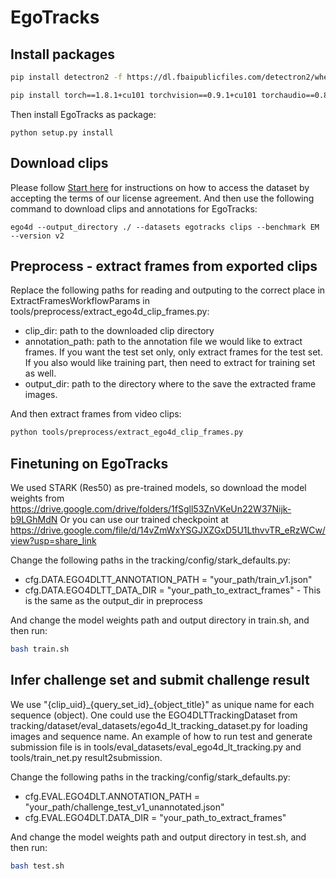 # EgoTracks 

## Install packages
```sh
pip install detectron2 -f https://dl.fbaipublicfiles.com/detectron2/wheels/cu101/torch1.8/index.html

pip install torch==1.8.1+cu101 torchvision==0.9.1+cu101 torchaudio==0.8.1 -f https://download.pytorch.org/whl/torch_stable.html
```

Then install EgoTracks as package:
```
python setup.py install
```

## Download clips
Please follow [Start here](https://github.com/EGO4D/docs/blob/main/docs/start-here.md) for instructions on how to access the dataset by accepting the terms of our license agreement.
And then use the following command to download clips and annotations for EgoTracks:
```
ego4d --output_directory ./ --datasets egotracks clips --benchmark EM --version v2
```

## Preprocess - extract frames from exported clips
Replace the following paths for reading and outputing to the correct place in ExtractFramesWorkflowParams in tools/preprocess/extract_ego4d_clip_frames.py: 
* clip_dir: path to the downloaded clip directory
* annotation_path: path to the annotation file we would like to extract frames. If you want the test set only, only extract frames for the test set. If you also would like training part, then need to extract for training set as well.
* output_dir: path to the directory where to the save the extracted frame images. 

And then extract frames from video clips:
```sh
python tools/preprocess/extract_ego4d_clip_frames.py 
```

## Finetuning on EgoTracks
We used STARK (Res50) as pre-trained models, so download the model weights from https://drive.google.com/drive/folders/1fSgll53ZnVKeUn22W37Nijk-b9LGhMdN
Or you can use our trained checkpoint at https://drive.google.com/file/d/14vZmWxYSGJXZGxD5U1LthvvTR_eRzWCw/view?usp=share_link

Change the following paths in the tracking/config/stark_defaults.py:
* cfg.DATA.EGO4DLTT_ANNOTATION_PATH = "your_path/train_v1.json"
* cfg.DATA.EGO4DLTT_DATA_DIR = "your_path_to_extract_frames" - This is the same as the output_dir in preprocess

And change the model weights path and output directory in train.sh, and then run:
```sh
bash train.sh
```


## Infer challenge set and submit challenge result
We use "{clip_uid}\_{query_set_id}\_{object_title}" as unique name for each sequence (object). One could use the EGO4DLTTrackingDataset from tracking/dataset/eval_datasets/ego4d_lt_tracking_dataset.py for loading images and sequence name.
An example of how to run test and generate submission file is in tools/eval_datasets/eval_ego4d_lt_tracking.py and tools/train_net.py result2submission.

Change the following paths in the tracking/config/stark_defaults.py:
* cfg.EVAL.EGO4DLT.ANNOTATION_PATH = "your_path/challenge_test_v1_unannotated.json"
* cfg.EVAL.EGO4DLT.DATA_DIR = "your_path_to_extract_frames" 

And change the model weights path and output directory in test.sh, and then run:
```sh
bash test.sh
```

